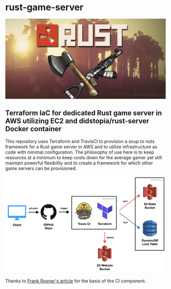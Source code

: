 # rust-game-server

![Rust dedicated IaC server](media/Rust.jpg)

<h2>Terraform IaC for dedicated Rust game server in AWS utilizing EC2 and didstopia/rust-server Docker container</h2>

<p>This repository uses Terraform and TravisCI to provision a soup to nuts framework for a Rust game server in AWS and to utilize infrastructure as code with minimal configuration.  The philosophy of use here is to keep resources at a minimum to keep costs down for the average gamer yet still maintain powerful flexibility and to create a framework for which other game servers can be provisioned.</p>

![Travis CI](media/TravisCI.png)

Thanks to [Frank Rosner's article](https://dev.to/frosnerd/continuous-delivery-on-aws-with-terraform-and-travis-ci-3914) for the basis of the CI component.


